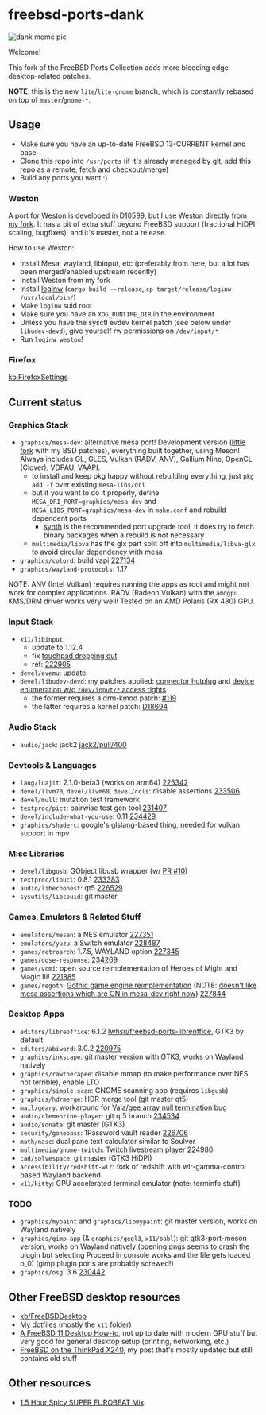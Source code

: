 # freebsd-ports-dank

![dank meme pic](https://unrelentingtech.s3.dualstack.eu-west-1.amazonaws.com/dankbsd.jpg?1)

Welcome!

This fork of the FreeBSD Ports Collection adds more bleeding edge desktop-related patches.

**NOTE**: this is the new `lite`/`lite-gnome` branch, which is constantly rebased on top of `master`/`gnome-*`.

## Usage

- Make sure you have an up-to-date FreeBSD 13-CURRENT kernel and base
- Clone this repo into `/usr/ports` (if it's already managed by git, add this repo as a remote, fetch and checkout/merge)
- Build any ports you want :)

### Weston

A port for Weston is developed in [D10599](https://reviews.freebsd.org/D10599), but I use Weston directly from [my fork](https://github.com/myfreeweb/weston/commits/master).
It has a bit of extra stuff beyond FreeBSD support (fractional HiDPI scaling, bugfixes), and it's master, not a release.

How to use Weston:

- Install Mesa, wayland, libinput, etc (preferably from here, but a lot has been merged/enabled upstream recently)
- Install Weston from my fork
- Install [loginw](https://github.com/myfreeweb/loginw) (`cargo build --release`, `cp target/release/loginw /usr/local/bin/`)
- Make `loginw` suid root
- Make sure you have an `XDG_RUNTIME_DIR` in the environment
- Unless you have the sysctl evdev kernel patch (see below under `libudev-devd`), give yourself rw permissions on `/dev/input/*`
- Run `loginw weston`!

### Firefox

[kb:FirefoxSettings](https://unrelenting.technology/kb/FirefoxSettings)

## Current status

### Graphics Stack

- `graphics/mesa-dev`: alternative mesa port! Development version ([little fork](https://github.com/myfreeweb/mesa) with my BSD patches), everything built together, using Meson! Always includes GL, GLES, Vulkan (RADV, ANV), Gallium Nine, OpenCL (Clover), VDPAU, VAAPI.
	- to install and keep pkg happy without rebuilding everything, just `pkg add -f` over existing `mesa-libs/dri`
	- but if you want to do it properly, define `MESA_DRI_PORT=graphics/mesa-dev` and `MESA_LIBS_PORT=graphics/mesa-dev` in `make.conf` and rebuild dependent ports
		- [synth](https://github.com/jrmarino/synth) is the recommended port upgrade tool, it does try to fetch binary packages when a rebuild is not necessary
	- `multimedia/libva` has the glx part split off into `multimedia/libva-glx` to avoid circular dependency with mesa
- `graphics/colord`: build vapi [227134](https://bugs.freebsd.org/bugzilla/show_bug.cgi?id=227134)
- `graphics/wayland-protocols`: 1.17

NOTE: ANV (Intel Vulkan) requires running the apps as root and might not work for complex applications.
RADV (Radeon Vulkan) with the `amdgpu` KMS/DRM driver works very well!
Tested on an AMD Polaris (RX 480) GPU.

### Input Stack

- `x11/libinput`:
  - update to 1.12.4
  - fix [touchpad dropping out](https://blog.grem.de/pages/t470s.html)
  - ref: [222905](https://bugs.freebsd.org/bugzilla/show_bug.cgi?id=222905)
- `devel/evemu`: update
- `devel/libudev-devd`: my patches applied: [connector hotplug](https://github.com/FreeBSDDesktop/libudev-devd/pull/7) and [device enumeration w/o `/dev/input/*` access rights](https://github.com/FreeBSDDesktop/libudev-devd/pull/8)
  - the former requires a drm-kmod patch: [#119](https://github.com/FreeBSDDesktop/kms-drm/pull/119)
  - the latter requires a kernel patch: [D18694](https://reviews.freebsd.org/D18694)

### Audio Stack

- `audio/jack`: jack2 [jack2/pull/400](https://github.com/jackaudio/jack2/pull/400)

### Devtools & Languages

- `lang/luajit`: 2.1.0-beta3 (works on arm64) [225342](https://bugs.freebsd.org/bugzilla/show_bug.cgi?id=225342)
- `devel/llvm70`, `devel/llvm60`, `devel/ccls`: disable assertions [233506](https://bugs.freebsd.org/bugzilla/show_bug.cgi?id=233506)
- `devel/mull`: mutation test framework
- `textproc/pict`: pairwise test gen tool [231407](https://bugs.freebsd.org/bugzilla/show_bug.cgi?id=231407)
- `devel/include-what-you-use`: 0.11 [234429](https://bugs.freebsd.org/bugzilla/show_bug.cgi?id=234429)
- `graphics/shaderc`: google's glslang-based thing, needed for vulkan support in mpv

### Misc Libraries

- `devel/libgusb`: GObject libusb wrapper (w/ [PR #10](https://github.com/hughsie/libgusb/pull/10))
- `textproc/libucl`: 0.8.1 [233383](https://bugs.freebsd.org/bugzilla/show_bug.cgi?id=233383)
- `audio/libechonest`: qt5 [226529](https://bugs.freebsd.org/bugzilla/show_bug.cgi?id=226529)
- `sysutils/libcpuid`: git master

### Games, Emulators & Related Stuff

- `emulators/mesen`: a NES emulator [227351](https://bugs.freebsd.org/bugzilla/show_bug.cgi?id=227351)
- `emulators/yuzu`: a Switch emulator [228487](https://bugs.freebsd.org/bugzilla/show_bug.cgi?id=228487)
- `games/retroarch`: 1.7.5, WAYLAND option [227345](https://bugs.freebsd.org/bugzilla/show_bug.cgi?id=227345)
- `games/dose-response`: [234269](https://bugs.freebsd.org/bugzilla/show_bug.cgi?id=234269)
- `games/vcmi`: open source reimplementation of Heroes of Might and Magic III! [221885](https://bugs.freebsd.org/bugzilla/show_bug.cgi?id=221885)
- `games/regoth`: [Gothic game engine reimplementation](https://github.com/REGoth-project/REGoth) (NOTE: [doesn't like mesa assertions which are ON in mesa-dev right now](https://bugs.archlinux.org/task/58218)) [227844](https://bugs.freebsd.org/bugzilla/show_bug.cgi?id=227844)

### Desktop Apps

- `editors/libreoffice`: 6.1.2 [lwhsu/freebsd-ports-libreoffice](https://github.com/lwhsu/freebsd-ports-libreoffice), GTK3 by default
- `editors/abiword`: 3.0.2 [220975](https://bugs.freebsd.org/bugzilla/show_bug.cgi?id=220975)
- `graphics/inkscape`: git master version with GTK3, works on Wayland natively
- `graphics/rawtherapee`: disable mmap (to make performance over NFS not terrible), enable LTO
- `graphics/simple-scan`: GNOME scanning app (requires `libgusb`)
- `graphics/hdrmerge`: HDR merge tool (git master qt5)
- `mail/geary`: workaround for [Vala/gee array null termination bug](https://bugzilla.gnome.org/show_bug.cgi?id=794731)
- `audio/clementine-player`: git qt5 branch [234534](https://bugs.freebsd.org/bugzilla/show_bug.cgi?id=234534)
- `audio/sonata`: git master (GTK3)
- `security/gonepass`: 1Password vault reader [226706](https://bugs.freebsd.org/bugzilla/show_bug.cgi?id=226706)
- `math/nasc`: dual pane text calculator similar to Soulver
- `multimedia/gnome-twitch`: Twitch livestream player [224980](https://bugs.freebsd.org/bugzilla/show_bug.cgi?id=224980)
- `cad/solvespace`: git master (GTK3 HiDPI)
- `accessibility/redshift-wlr`: fork of redshift with wlr-gamma-control based Wayland backend
- `x11/kitty`: GPU accelerated terminal emulator (note: terminfo stuff)

### TODO

- `graphics/mypaint` and `graphics/libmypaint`: git master version, works on Wayland natively
- `graphics/gimp-app` (& `graphics/gegl3`, `x11/babl`): git gtk3-port-meson version, works on Wayland natively (opening pngs seems to crash the plugin but selecting Proceed in console works and the file gets loaded o_0) (gimp plugin ports are probably screwed!)
- `graphics/osg`: 3.6 [230442](https://bugs.freebsd.org/bugzilla/show_bug.cgi?id=230442)

## Other FreeBSD desktop resources

- [kb/FreeBSDDesktop](https://unrelenting.technology/kb/FreeBSDDesktop)
- [My dotfiles](https://github.com/myfreeweb/dotfiles) (mostly the `x11` folder)
- [A FreeBSD 11 Desktop How-to](https://cooltrainer.org/a-freebsd-desktop-howto/), not up to date with modern GPU stuff but very good for general desktop setup (printing, networking, etc.)
- [FreeBSD on the ThinkPad X240](https://unrelenting.technology/articles/freebsd-on-the-thinkpad-x240), my post that's mostly updated but still contains old stuff

## Other resources

- [1.5 Hour Spicy SUPER EUROBEAT Mix](https://www.youtube.com/watch?v=6ftCIfHwqtg)
